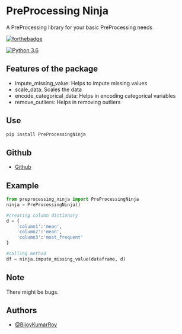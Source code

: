 
# PreProcessing Ninja

A PreProcessing library for your basic PreProcessing needs

[![forthebadge](https://forthebadge.com/images/badges/made-with-python.svg)](https://www.python.org)

[![Python 3.6](https://img.shields.io/badge/python-3.6-blue.svg)](https://www.python.org/downloads/release/python-360/)  
## Features of the package

 - impute_missing_value: Helps to impute missing values
 - scale_data: Scales the data
 - encode_categorical_data: Helps in encoding categorical variables
 - remove_outliers: Helps in removing outliers
## Use
```cmd
pip install PreProcessingNinja
```
## Github

- [Github](https://github.com/Bijoy99roy/PreProcessingNinja)

  
## Example

```python
from preprocessing_ninja import PreProcessingNinja
ninja = PreProcessingNinja()

#creating column dictionary
d = {
    'column1':'mean',
    'column2':'mean',
    'column3':'most_frequent'
}

#calling method
df = ninja.impute_missing_value(dataframe, d)
```

  
## Note

There might be bugs.

  
## Authors

- [@BijoyKumarRoy](https://www.linkedin.com/in/bijoy-kumar-roy-4b0975189/)

  